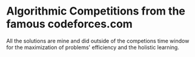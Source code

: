 # Algorithmic Competitions from the famous codeforces.com

All the solutions are mine and did outside of the competions time window 
for the maximization of problems' efficiency and the holistic learning.

